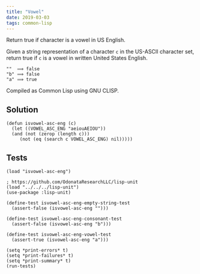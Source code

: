 ```yaml
---
title: "Vowel"
date: 2019-03-03
tags: common-lisp
---
```


Return true if character is a vowel in US English.

Given a string representation of a character `c` in the US-ASCII
character set, return true if `c` is a vowel in written United
States English.

```
""  ⟹ false
"b" ⟹ false
"a" ⟹ true
```

Compiled as Common Lisp using GNU CLISP.


## Solution

```common-lisp
(defun isvowel-asc-eng (c)
  (let ((VOWEL_ASC_ENG "aeiouAEIOU"))
  (and (not (zerop (length c)))
     (not (eq (search c VOWEL_ASC_ENG) nil)))))
```


## Tests

```common-lisp
(load "isvowel-asc-eng")

; https://github.com/OdonataResearchLLC/lisp-unit
(load "../../../lisp-unit")
(use-package :lisp-unit)

(define-test isvowel-asc-eng-empty-string-test
  (assert-false (isvowel-asc-eng "")))

(define-test isvowel-asc-eng-consonant-test
  (assert-false (isvowel-asc-eng "b")))

(define-test isvowel-asc-eng-vowel-test
  (assert-true (isvowel-asc-eng "a")))

(setq *print-errors* t)
(setq *print-failures* t)
(setq *print-summary* t)
(run-tests)
```
